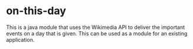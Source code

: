# on-this-day
 This is a java module that uses the Wikimedia API to deliver the important events on a day that is given. This can be used as a module for an existing application.
